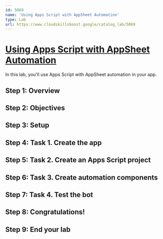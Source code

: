```yaml
---
id: 5069
name: 'Using Apps Script with AppSheet Automation'
type: Lab
url: https://www.cloudskillsboost.google/catalog_lab/5069
---
```


# [Using Apps Script with AppSheet Automation](https://www.cloudskillsboost.google/catalog_lab/5069)

In this lab, you'll use Apps Script with AppSheet automation in your app.

## Step 1: Overview

## Step 2: Objectives

## Step 3: Setup

## Step 4: Task 1. Create the app

## Step 5: Task 2. Create an Apps Script project

## Step 6: Task 3. Create automation components

## Step 7: Task 4. Test the bot

## Step 8: Congratulations!

## Step 9: End your lab
